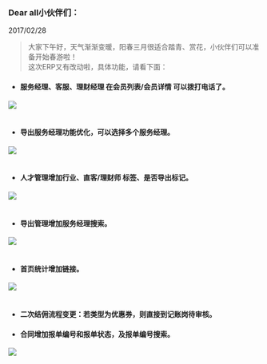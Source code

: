 ﻿<link href="/css/erp_docs.css?v=@ViewBag.Version" rel="stylesheet" />

### Dear all小伙伴们：
2017/02/28
>大家下午好，天气渐渐变暖，阳春三月很适合踏青、赏花，小伙伴们可以准备开始春游啦！<br/>这次ERP又有改动啦，具体功能，请看下面：

- #### <b class="colred">服务经理、客服、理财经理 在会员列表/会员详情 可以拨打电话了</b>。
<img src="/version/v1/images/1.1.1_0.jpg" /><br/><br/>

- #### 导出服务经理功能优化，<b class="colred">可以选择多个服务经理</b>。
<img src="/version/v1/images/1.1.1_1.jpg" /><br/><br/>

- #### 人才管理增加<b class="colred">行业、直客/理财师 标签、是否导出标记</b>。
<img src="/version/v1/images/1.1.1_2.jpg" /><br/><br/> 

- #### 导出管理增加<b class="colred">服务经理搜索</b>。
<img src="/version/v1/images/1.1.1_3.jpg" /><br/><br/>

- #### <b class="colred">首页统计增加链接</b>。
<img src="/version/v1/images/1.1.1_4.jpg" /><br/><br/>

- #### 二次结佣流程变更：<b class="colred">若类型为优惠券，则直接到记账岗待审核</b>。

- #### 合同增加<b class="colred">报单编号和报单状态，及报单编号搜索</b>。
<img src="/version/v1/images/1.1.1_5.jpg" /><br/><br/>



